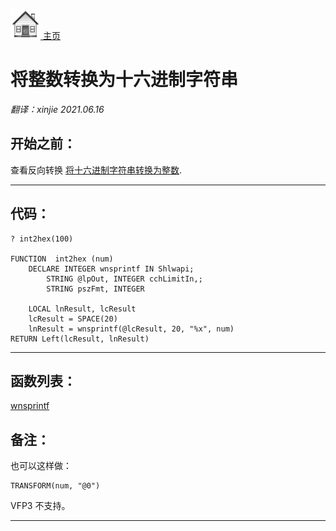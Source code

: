 [<img src="../images/home.png"> 主页 ](https://github.com/VFPX/Win32API)  

# 将整数转换为十六进制字符串
_翻译：xinjie  2021.06.16_

## 开始之前：
查看反向转换 [将十六进制字符串转换为整数](sample_107.md).  
  
***  

## 代码：
```foxpro  
? int2hex(100)

FUNCTION  int2hex (num)
	DECLARE INTEGER wnsprintf IN Shlwapi;
		STRING @lpOut, INTEGER cchLimitIn,;
		STRING pszFmt, INTEGER

	LOCAL lnResult, lcResult
	lcResult = SPACE(20)
	lnResult = wnsprintf(@lcResult, 20, "%x", num)
RETURN Left(lcResult, lnResult)  
```  
***  


## 函数列表：
[wnsprintf](../libraries/shlwapi/wnsprintf.md)  

## 备注：
也可以这样做： 
```foxpro
TRANSFORM(num, "@0")
```

VFP3 不支持。  
  
***  

